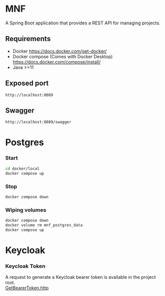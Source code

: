 # MNF

A Spring Boot application that provides a REST API for managing projects.

## Requirements

- Docker https://docs.docker.com/get-docker/
- Docker compose (Comes with Docker Desktop) https://docs.docker.com/compose/install/
- Java >=11

## Exposed port

```
http://localhost:8089
```

## Swagger

```
http://localhost:8089/swagger
```

# Postgres

### Start

```bash
cd docker/local
docker compose up
```

### Stop

```bash
docker compose down
```

### Wiping volumes

```bash
docker compose down
docker volume rm mnf_postgres_data
docker compose up
```

# Keycloak

### Keycloak Token

A request to generate a Keycloak bearer token is available in the project root. \
[GetBearerToken.http](./GetBearerToken.http)
